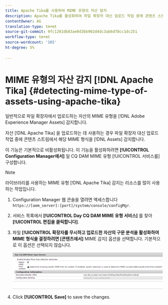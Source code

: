 ```yaml
---
title: Apache Tika를 사용하여 MIME 유형의 자산 탐지
description: Apache Tika를 활성화하여 파일 확장자 대신 업로드 작업 중에 콘텐츠 스트림에서 MIME 유형의 자산을 [!DNL Experience Manager Assets] 검색할 수 있습니다.
contentOwner: AG
translation-type: tm+mt
source-git-commit: 9fc1201db83ae0d3bb902d4dc3ab6d78cc1dc251
workflow-type: tm+mt
source-wordcount: '165'
ht-degree: 5%

---
```



# MIME 유형의 자산 감지 [!DNL Apache Tika] {#detecting-mime-type-of-assets-using-apache-tika}

일반적으로 파일 확장자에서 업로드하는 자산의 MIME 유형을 [!DNL Adobe Experience Manager Assets] 감지합니다.

자산 [!DNL Apache Tika] 을 업로드하는 데 사용하는 경우 파일 확장자 대신 업로드 작업 중에 콘텐츠 스트림에서 해당 MIME 형식을 [!DNL Assets] 감지합니다.

이 기능은 기본적으로 비활성화됩니다. 이 기능을 활성화하려면 **[!UICONTROL Configuration Manager에서]** 일 CQ DAM MIME 유형 [!UICONTROL 서비스를]구성합니다.

>[!NOTE]
>
>라이브러리를 사용하는 MIME 유형 [!DNL Apache Tika] 감지는 리소스를 많이 사용하는 작업입니다.

1. Configuration Manager 웹 콘솔을 열려면 액세스합니다 `https://[aem_server]:[port]/system/console/configMgr`.

1. 서비스 목록에서 **[!UICONTROL Day CQ DAM MIME 유형 서비스]** 를 찾아 **[!UICONTROL 편집을 클릭합니다]**.

1. 파일 **[!UICONTROL 확장자를 무시하고 업로드한 자산의 구문 분석을 활성화하여 MIME 형식을 결정하려면 [콘텐츠에서]** MIME 감지] 옵션을 선택합니다. 기본적으로 이 옵션은 선택되지 않습니다.

   ![chlimage_1-333](assets/chlimage_1-333.png)

1. Click **[!UICONTROL Save]** to save the changes.
